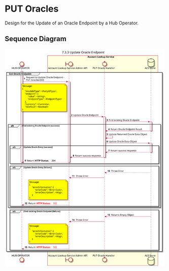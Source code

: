 # PUT Oracles

Design for the Update of an Oracle Endpoint by a Hub Operator.

## Sequence Diagram

![seq-acct-lookup-admin-put-oracle-7.3.3.svg](./assets/diagrams/sequence/seq-acct-lookup-admin-put-oracle-7.3.3.svg)
